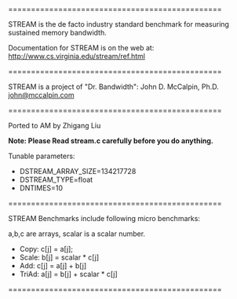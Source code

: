 ===============================================

STREAM is the de facto industry standard benchmark
for measuring sustained memory bandwidth.

Documentation for STREAM is on the web at:
   http://www.cs.virginia.edu/stream/ref.html

===============================================

STREAM is a project of "Dr. Bandwidth":
	John D. McCalpin, Ph.D.
	john@mccalpin.com

===============================================

Ported to AM by Zhigang Liu

**Note: Please Read stream.c carefully before you do anything.**

Tunable parameters:
* DSTREAM_ARRAY_SIZE=134217728
* DSTREAM_TYPE=float
* DNTIMES=10

===============================================

STREAM Benchmarks include following micro benchmarks:

a,b,c are arrays, scalar is a scalar number.

* Copy:  c[j] = a[j];
* Scale: b[j] = scalar * c[j]
* Add:   c[j] = a[j] + b[j]
* TriAd: a[j] = b[j] + scalar * c[j]

===============================================
